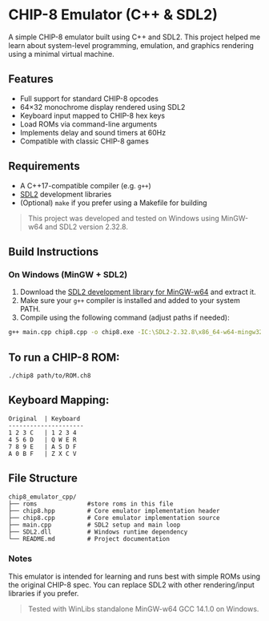 # CHIP-8 Emulator (C++ & SDL2)

A simple CHIP-8 emulator built using C++ and SDL2. This project helped me learn about system-level programming, emulation, and graphics rendering using a minimal virtual machine.

## Features

- Full support for standard CHIP-8 opcodes
- 64×32 monochrome display rendered using SDL2
- Keyboard input mapped to CHIP-8 hex keys
- Load ROMs via command-line arguments
- Implements delay and sound timers at 60Hz
- Compatible with classic CHIP-8 games

## Requirements

- A C++17-compatible compiler (e.g. `g++`)
- [SDL2](https://github.com/libsdl-org/SDL/releases) development libraries
- (Optional) `make` if you prefer using a Makefile for building

> This project was developed and tested on Windows using MinGW-w64 and SDL2 version 2.32.8.

## Build Instructions

### On Windows (MinGW + SDL2)
1. Download the [SDL2 development library for MinGW-w64](https://github.com/libsdl-org/SDL/release) and extract it.
2. Make sure your `g++` compiler is installed and added to your system PATH.
3. Compile using the following command (adjust paths if needed):

```bash
g++ main.cpp chip8.cpp -o chip8.exe -IC:\SDL2-2.32.8\x86_64-w64-mingw32\include -LC:\SDL2-2.32.8\x86_64-w64-mingw32\lib -lmingw32 -lSDL2main -lSDL2
```

## To run a CHIP-8 ROM:

```
./chip8 path/to/ROM.ch8
```
## Keyboard Mapping:
```
Original  | Keyboard
---------------------
1 2 3 C   | 1 2 3 4
4 5 6 D   | Q W E R
7 8 9 E   | A S D F
A 0 B F   | Z X C V
```

## File Structure

    chip8_emulator_cpp/
    ├── roms              #store roms in this file
    ├── chip8.hpp         # Core emulator implementation header
    ├── chip8.cpp         # Core emulator implementation source
    ├── main.cpp          # SDL2 setup and main loop
    ├── SDL2.dll          # Windows runtime dependency
    └── README.md         # Project documentation


### Notes
This emulator is intended for learning and runs best with simple ROMs using the original CHIP-8 spec.
You can replace SDL2 with other rendering/input libraries if you prefer.
> Tested with WinLibs standalone MinGW-w64 GCC 14.1.0 on Windows.

